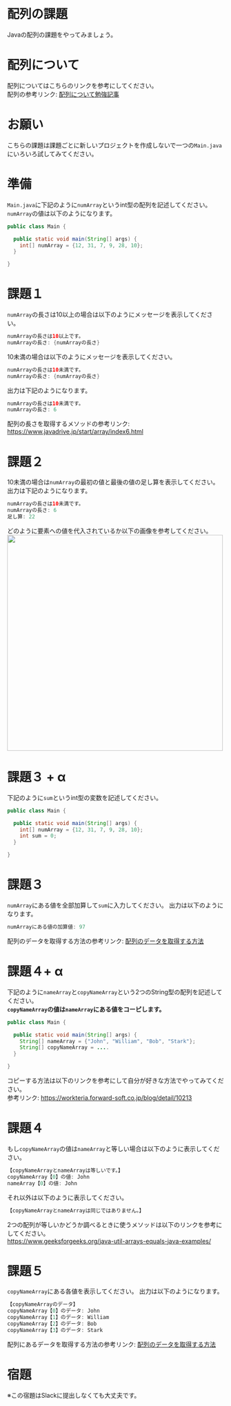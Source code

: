 # 配列の課題

Javaの配列の課題をやってみましょう。

# 配列について

配列についてはこちらのリンクを参考にしてください。   
配列の参考リンク: [配列について勉強記事](https://github.com/reytech-co-jp/yume-project/blob/feature/array_statement_questions/lessons/java/04-Java%E3%81%AE%E9%85%8D%E5%88%97%E5%95%8F%E9%A1%8C/Java%E9%85%8D%E5%88%97%E3%81%AE%E5%8B%89%E5%BC%B7%E8%A8%98%E4%BA%8B.md#java%E9%85%8D%E5%88%97%E3%81%AB%E3%81%A4%E3%81%84%E3%81%A6)

# お願い

こちらの課題は課題ごとに新しいプロジェクトを作成しないで一つの`Main.java`にいろいろ試してみてください。
 
# 準備

`Main.java`に下記のように`numArray`というint型の配列を記述してください。   
`numArray`の値は以下のようになります。
```java
public class Main {

  public static void main(String[] args) {
    int[] numArray = {12, 31, 7, 9, 28, 10};
  }

}
```

# 課題１

`numArray`の長さは10以上の場合は以下のようにメッセージを表示してください。
```java
numArrayの長さは10以上です。
numArrayの長さ: {numArrayの長さ}
```
10未満の場合は以下のようにメッセージを表示してください。   
```java
numArrayの長さは10未満です。
numArrayの長さ: {numArrayの長さ}
```
出力は下記のようになります。
```java
numArrayの長さは10未満です。
numArrayの長さ: 6
```
配列の長さを取得するメソッドの参考リンク: https://www.javadrive.jp/start/array/index6.html

# 課題２

10未満の場合は`numArray`の最初の値と最後の値の足し算を表示してください。   
出力は下記のようになります。
```java
numArrayの長さは10未満です。
numArrayの長さ: 6
足し算: 22
```
どのように要素への値を代入されているか以下の画像を参考してください。   
<img width="500" src="https://user-images.githubusercontent.com/100908505/210033403-59ad078e-5140-4412-9dae-f2fff45d81f6.png">

# 課題３ + α 

下記のように`sum`というint型の変数を記述してください。   
```java
public class Main {

  public static void main(String[] args) {
    int[] numArray = {12, 31, 7, 9, 28, 10};
    int sum = 0;
  }

}
```

# 課題３

`numArray`にある値を全部加算して`sum`に入力してください。
出力は以下のようになります。
```java
numArrayにある値の加算値: 97
```
配列のデータを取得する方法の参考リンク: [配列のデータを取得する方法](https://github.com/reytech-co-jp/yume-project/blob/feature/array_statement_questions/lessons/java/04-Java%E3%81%AE%E9%85%8D%E5%88%97%E5%95%8F%E9%A1%8C/Java%E9%85%8D%E5%88%97%E3%81%AE%E5%8B%89%E5%BC%B7%E8%A8%98%E4%BA%8B.md#%E9%85%8D%E5%88%97%E3%81%AE%E5%87%BA%E5%8A%9B)

# 課題４+ α 

下記のように`nameArray`と`copyNameArray`という2つのString型の配列を記述してください。   
<strong>`copyNameArray`の値は`nameArray`にある値をコーピします。</strong>
```java
public class Main {

  public static void main(String[] args) {
    String[] nameArray = {"John", "William", "Bob", "Stark"};
    String[] copyNameArray = ....
  }

}
```
コピーする方法は以下のリンクを参考にして自分が好きな方法でやってみてください。   
参考リンク: https://workteria.forward-soft.co.jp/blog/detail/10213

# 課題４

もし`copyNameArray`の値は`nameArray`と等しい場合は以下のように表示してください。
```java
【copyNameArrayとnameArrayは等しいです。】
copyNameArray【0】の値: John
nameArray【0】の値: John
```
それ以外は以下のように表示してください。
```java
【copyNameArrayとnameArrayは同じではありません。】
```
2つの配列が等しいかどうか調べるときに使うメソッドは以下のリンクを参考にしてください。   
https://www.geeksforgeeks.org/java-util-arrays-equals-java-examples/

# 課題５

`copyNameArray`にある各値を表示してください。
出力は以下のようになります。
```java
【copyNameArrayのデータ】
copyNameArray【0】のデータ: John
copyNameArray【1】のデータ: William
copyNameArray【2】のデータ: Bob
copyNameArray【3】のデータ: Stark
```
配列にあるデータを取得する方法の参考リンク: [配列のデータを取得する方法](https://github.com/reytech-co-jp/yume-project/blob/feature/array_statement_questions/lessons/java/04-Java%E3%81%AE%E9%85%8D%E5%88%97%E5%95%8F%E9%A1%8C/Java%E9%85%8D%E5%88%97%E3%81%AE%E5%8B%89%E5%BC%B7%E8%A8%98%E4%BA%8B.md#%E9%85%8D%E5%88%97%E3%81%AE%E5%87%BA%E5%8A%9B)

# 宿題

※この宿題はSlackに提出しなくても大丈夫です。
